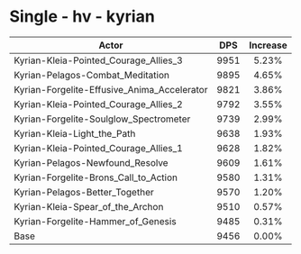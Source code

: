 # Single - hv - kyrian
| Actor | DPS | Increase |
|---|:---:|:---:|
|Kyrian-Kleia-Pointed_Courage_Allies_3|9951|5.23%|
|Kyrian-Pelagos-Combat_Meditation|9895|4.65%|
|Kyrian-Forgelite-Effusive_Anima_Accelerator|9821|3.86%|
|Kyrian-Kleia-Pointed_Courage_Allies_2|9792|3.55%|
|Kyrian-Forgelite-Soulglow_Spectrometer|9739|2.99%|
|Kyrian-Kleia-Light_the_Path|9638|1.93%|
|Kyrian-Kleia-Pointed_Courage_Allies_1|9628|1.82%|
|Kyrian-Pelagos-Newfound_Resolve|9609|1.61%|
|Kyrian-Forgelite-Brons_Call_to_Action|9580|1.31%|
|Kyrian-Pelagos-Better_Together|9570|1.20%|
|Kyrian-Kleia-Spear_of_the_Archon|9510|0.57%|
|Kyrian-Forgelite-Hammer_of_Genesis|9485|0.31%|
|Base|9456|0.00%|
